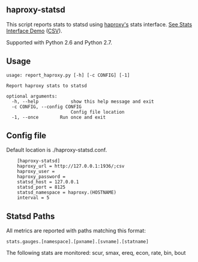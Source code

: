 haproxy-statsd
--------------
This script reports stats to statsd using [haproxy's](http://haproxy.1wt.eu/) stats interface. [See Stats Interface Demo](http://demo.1wt.eu/) ([CSV](http://demo.1wt.eu/;csv)).

Supported with Python 2.6 and Python 2.7.

Usage
-----
```
usage: report_haproxy.py [-h] [-c CONFIG] [-1]

Report haproxy stats to statsd

optional arguments:
  -h, --help            show this help message and exit
  -c CONFIG, --config CONFIG
                        Config file location
  -1, --once        Run once and exit
```

Config file
-----------
Default location is ./haproxy-statsd.conf.

```
    [haproxy-statsd]
    haproxy_url = http://127.0.0.1:1936/;csv
    haproxy_user =
    haproxy_password =
    statsd_host = 127.0.0.1
    statsd_port = 8125
    statsd_namespace = haproxy.(HOSTNAME)
    interval = 5
```

Statsd Paths
------------
All metrics are reported with paths matching this format:

    stats.gauges.[namespace].[pxname].[svname].[statname]

The following stats are monitored: scur, smax, ereq, econ, rate, bin, bout